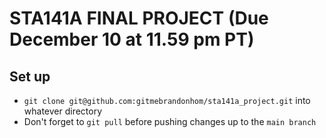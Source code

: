 # STA141A FINAL PROJECT (Due December 10 at 11.59 pm PT)


## Set up 

* `git clone git@github.com:gitmebrandonhom/sta141a_project.git` into whatever directory
* Don't forget to `git pull` before pushing changes up to the `main branch`
